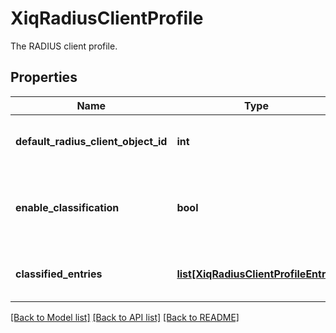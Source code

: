 # XiqRadiusClientProfile

The RADIUS client profile.
## Properties
Name | Type | Description | Notes
------------ | ------------- | ------------- | -------------
**default_radius_client_object_id** | **int** | The default RADIUS client object ID. | [optional] 
**enable_classification** | **bool** | The flag to enable classification entries on RADIUS client profile. | [optional] 
**classified_entries** | [**list[XiqRadiusClientProfileEntry]**](XiqRadiusClientProfileEntry.md) | The RADIUS client profile classified entries. | [optional] 

[[Back to Model list]](../README.md#documentation-for-models) [[Back to API list]](../README.md#documentation-for-api-endpoints) [[Back to README]](../README.md)


